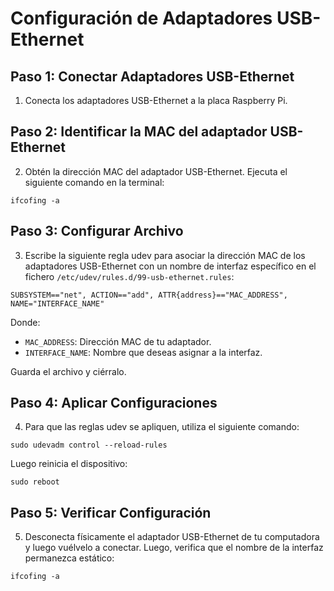 
# Configuración de Adaptadores USB-Ethernet


## Paso 1: Conectar Adaptadores USB-Ethernet

1. Conecta los adaptadores USB-Ethernet a la placa Raspberry Pi.

## Paso 2: Identificar la MAC del adaptador USB-Ethernet

2. Obtén la dirección MAC del adaptador USB-Ethernet. Ejecuta el siguiente comando en la terminal:

```shell
ifcofing -a
```

## Paso 3: Configurar Archivo

3. Escribe la siguiente regla udev para asociar la dirección MAC de los adaptadores USB-Ethernet con un nombre de interfaz específico en el fichero `/etc/udev/rules.d/99-usb-ethernet.rules`:

```shell
SUBSYSTEM=="net", ACTION=="add", ATTR{address}=="MAC_ADDRESS", NAME="INTERFACE_NAME"
```
Donde:
- `MAC_ADDRESS`: Dirección MAC de tu adaptador.
- `INTERFACE_NAME`: Nombre que deseas asignar a la interfaz.

Guarda el archivo y ciérralo.

## Paso 4: Aplicar Configuraciones

4. Para que las reglas udev se apliquen, utiliza el siguiente comando:

```shell
sudo udevadm control --reload-rules
```
Luego reinicia el dispositivo:

```shell
sudo reboot
```

## Paso 5: Verificar Configuración

5. Desconecta físicamente el adaptador USB-Ethernet de tu computadora y luego vuélvelo a conectar. Luego, verifica que el nombre de la interfaz permanezca estático:

```shell
ifcofing -a
```
